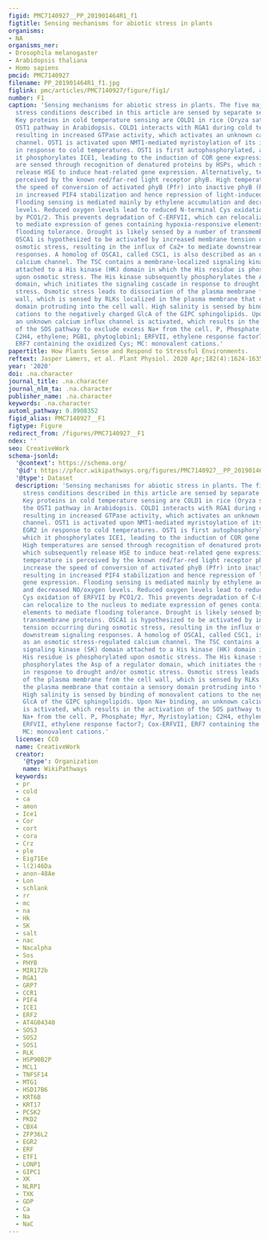 ```yaml
---
figid: PMC7140927__PP_201901464R1_f1
figtitle: Sensing mechanisms for abiotic stress in plants
organisms:
- NA
organisms_ner:
- Drosophila melanogaster
- Arabidopsis thaliana
- Homo sapiens
pmcid: PMC7140927
filename: PP_201901464R1_f1.jpg
figlink: pmc/articles/PMC7140927/figure/fig1/
number: F1
caption: 'Sensing mechanisms for abiotic stress in plants. The five major abiotic
  stress conditions described in this article are sensed by separate sensing mechanisms.
  Key proteins in cold temperature sensing are COLD1 in rice (Oryza sativa) and the
  OST1 pathway in Arabidopsis. COLD1 interacts with RGA1 during cold temperatures,
  resulting in increased GTPase activity, which activates an unknown calcium influx
  channel. OST1 is activated upon NMT1-mediated myristoylation of its interactor EGR2
  in response to cold temperatures. OST1 is first autophosphorylated, after which
  it phosphorylates ICE1, leading to the induction of COR gene expression. High temperatures
  are sensed through recognition of denatured proteins by HSPs, which subsequently
  release HSE to induce heat-related gene expression. Alternatively, temperature is
  perceived by the known red/far-red light receptor phyB. High temperatures increase
  the speed of conversion of activated phyB (Pfr) into inactive phyB (Pr), resulting
  in increased PIF4 stabilization and hence repression of light-induced gene expression.
  Flooding sensing is mediated mainly by ethylene accumulation and decreased NO/oxygen
  levels. Reduced oxygen levels lead to reduced N-terminal Cys oxidation of ERFVII
  by PCO1/2. This prevents degradation of C-ERFVII, which can relocalize to the nucleus
  to mediate expression of genes containing hypoxia-responsive elements to mediate
  flooding tolerance. Drought is likely sensed by a number of transmembrane proteins.
  OSCA1 is hypothesized to be activated by increased membrane tension occurring during
  osmotic stress, resulting in the influx of Ca2+ to mediate downstream signaling
  responses. A homolog of OSCA1, called CSC1, is also described as an osmotic stress-regulated
  calcium channel. The TSC contains a membrane-localized signaling kinase (SK) domain
  attached to a His kinase (HK) domain in which the His residue is phosphorylated
  upon osmotic stress. The His kinase subsequently phosphorylates the Asp of a regulator
  domain, which initiates the signaling cascade in response to drought and/or osmotic
  stress. Osmotic stress leads to dissociation of the plasma membrane from the cell
  wall, which is sensed by RLKs localized in the plasma membrane that contain a sensory
  domain protruding into the cell wall. High salinity is sensed by binding of monovalent
  cations to the negatively charged GlcA of the GIPC sphingolipids. Upon Na+ binding,
  an unknown calcium influx channel is activated, which results in the activation
  of the SOS pathway to exclude excess Na+ from the cell. P, Phosphate; Myr, Myristoylation;
  C2H4, ethylene; PGB1, phytoglobin1; ERFVII, ethylene response factor7; Cox-ERFVII,
  ERF7 containing the oxidized Cys; MC: monovalent cations.'
papertitle: How Plants Sense and Respond to Stressful Environments.
reftext: Jasper Lamers, et al. Plant Physiol. 2020 Apr;182(4):1624-1635.
year: '2020'
doi: .na.character
journal_title: .na.character
journal_nlm_ta: .na.character
publisher_name: .na.character
keywords: .na.character
automl_pathway: 0.8908352
figid_alias: PMC7140927__F1
figtype: Figure
redirect_from: /figures/PMC7140927__F1
ndex: ''
seo: CreativeWork
schema-jsonld:
  '@context': https://schema.org/
  '@id': https://pfocr.wikipathways.org/figures/PMC7140927__PP_201901464R1_f1.html
  '@type': Dataset
  description: 'Sensing mechanisms for abiotic stress in plants. The five major abiotic
    stress conditions described in this article are sensed by separate sensing mechanisms.
    Key proteins in cold temperature sensing are COLD1 in rice (Oryza sativa) and
    the OST1 pathway in Arabidopsis. COLD1 interacts with RGA1 during cold temperatures,
    resulting in increased GTPase activity, which activates an unknown calcium influx
    channel. OST1 is activated upon NMT1-mediated myristoylation of its interactor
    EGR2 in response to cold temperatures. OST1 is first autophosphorylated, after
    which it phosphorylates ICE1, leading to the induction of COR gene expression.
    High temperatures are sensed through recognition of denatured proteins by HSPs,
    which subsequently release HSE to induce heat-related gene expression. Alternatively,
    temperature is perceived by the known red/far-red light receptor phyB. High temperatures
    increase the speed of conversion of activated phyB (Pfr) into inactive phyB (Pr),
    resulting in increased PIF4 stabilization and hence repression of light-induced
    gene expression. Flooding sensing is mediated mainly by ethylene accumulation
    and decreased NO/oxygen levels. Reduced oxygen levels lead to reduced N-terminal
    Cys oxidation of ERFVII by PCO1/2. This prevents degradation of C-ERFVII, which
    can relocalize to the nucleus to mediate expression of genes containing hypoxia-responsive
    elements to mediate flooding tolerance. Drought is likely sensed by a number of
    transmembrane proteins. OSCA1 is hypothesized to be activated by increased membrane
    tension occurring during osmotic stress, resulting in the influx of Ca2+ to mediate
    downstream signaling responses. A homolog of OSCA1, called CSC1, is also described
    as an osmotic stress-regulated calcium channel. The TSC contains a membrane-localized
    signaling kinase (SK) domain attached to a His kinase (HK) domain in which the
    His residue is phosphorylated upon osmotic stress. The His kinase subsequently
    phosphorylates the Asp of a regulator domain, which initiates the signaling cascade
    in response to drought and/or osmotic stress. Osmotic stress leads to dissociation
    of the plasma membrane from the cell wall, which is sensed by RLKs localized in
    the plasma membrane that contain a sensory domain protruding into the cell wall.
    High salinity is sensed by binding of monovalent cations to the negatively charged
    GlcA of the GIPC sphingolipids. Upon Na+ binding, an unknown calcium influx channel
    is activated, which results in the activation of the SOS pathway to exclude excess
    Na+ from the cell. P, Phosphate; Myr, Myristoylation; C2H4, ethylene; PGB1, phytoglobin1;
    ERFVII, ethylene response factor7; Cox-ERFVII, ERF7 containing the oxidized Cys;
    MC: monovalent cations.'
  license: CC0
  name: CreativeWork
  creator:
    '@type': Organization
    name: WikiPathways
  keywords:
  - pr
  - cold
  - ca
  - amon
  - Ice1
  - Cor
  - cort
  - cora
  - Crz
  - ple
  - Eig71Ee
  - l(2)46Da
  - anon-48Ae
  - Lon
  - schlank
  - rr
  - mc
  - na
  - Hk
  - SK
  - salt
  - nac
  - Nacalpha
  - Sos
  - PHYB
  - MIR172b
  - RGA1
  - GRP7
  - CCR1
  - PIF4
  - ICE1
  - ERF2
  - AT4G04340
  - SOS3
  - SOS2
  - SOS1
  - RLK
  - HSP90B2P
  - MCL1
  - TNFSF14
  - MTG1
  - HSD17B6
  - KRT6B
  - KRT17
  - PCSK2
  - PKD2
  - CBX4
  - ZFP36L2
  - EGR2
  - ERF
  - ETF1
  - LONP1
  - GIPC1
  - XK
  - NLRP1
  - TXK
  - GDP
  - Ca
  - Na
  - NaC
---
```

